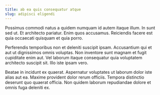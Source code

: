 ```yaml
---
title: ab ea quis consequatur atque
slug: adipisci eligendi
---
```


Possimus commodi natus a quidem numquam id autem itaque illum. In sunt sed ut. Et architecto pariatur. Enim quos accusamus. Reiciendis facere est quia occaecati quisquam et quia porro.

Perferendis temporibus non et deleniti suscipit ipsam. Accusantium qui et aut ut dignissimos omnis voluptas. Non inventore sunt magnam et fugit cupiditate enim aut. Vel laborum itaque consequatur quia voluptatem architecto suscipit sit. Illo iste ipsam vero.

Beatae in incidunt ex quaerat. Aspernatur voluptates ut laborum dolor iste alias aut ea. Maxime provident dolor rerum officiis. Tempora distinctio deserunt quo quaerat officia. Non quidem laborum repudiandae dolore et omnis fuga deleniti ex.
